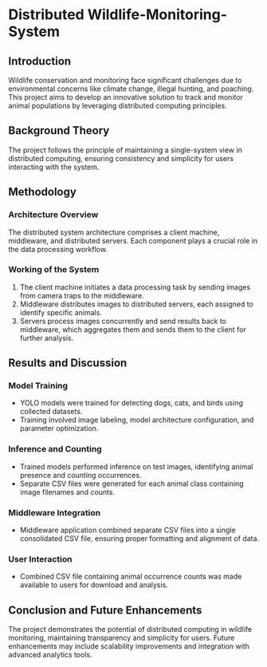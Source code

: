# Distributed Wildlife-Monitoring-System

## Introduction

Wildlife conservation and monitoring face significant challenges due to environmental concerns like climate change, illegal hunting, and poaching. This project aims to develop an innovative solution to track and monitor animal populations by leveraging distributed computing principles.

## Background Theory

The project follows the principle of maintaining a single-system view in distributed computing, ensuring consistency and simplicity for users interacting with the system.

## Methodology

### Architecture Overview

The distributed system architecture comprises a client machine, middleware, and distributed servers. Each component plays a crucial role in the data processing workflow.

### Working of the System

1. The client machine initiates a data processing task by sending images from camera traps to the middleware.
2. Middleware distributes images to distributed servers, each assigned to identify specific animals.
3. Servers process images concurrently and send results back to middleware, which aggregates them and sends them to the client for further analysis.

## Results and Discussion

### Model Training

- YOLO models were trained for detecting dogs, cats, and birds using collected datasets.
- Training involved image labeling, model architecture configuration, and parameter optimization.

### Inference and Counting

- Trained models performed inference on test images, identifying animal presence and counting occurrences.
- Separate CSV files were generated for each animal class containing image filenames and counts.

### Middleware Integration

- Middleware application combined separate CSV files into a single consolidated CSV file, ensuring proper formatting and alignment of data.

### User Interaction

- Combined CSV file containing animal occurrence counts was made available to users for download and analysis.

## Conclusion and Future Enhancements

The project demonstrates the potential of distributed computing in wildlife monitoring, maintaining transparency and simplicity for users. Future enhancements may include scalability improvements and integration with advanced analytics tools.

